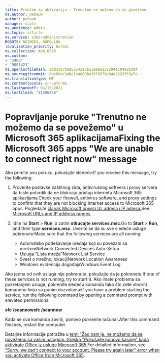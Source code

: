 ```yaml
---
title: Problem sa aktivaciju – Trenutno ne možemo da se povežemo
ms.author: pebaum
author: pebaum
manager: scotv
ms.audience: Admin
ms.topic: article
ms.service: o365-administration
ROBOTS: NOINDEX, NOFOLLOW
localization_priority: Normal
ms.collection: Adm_O365
ms.custom:
- "3408"
- "9001423"
ms.openlocfilehash: 2dd3c97bb85254215b13ee8a1222941c0492b204
ms.sourcegitcommit: 8bc60ec34bc1e40685e3976576e04a2623f63a7c
ms.translationtype: MT
ms.contentlocale: sr-Latn-RS
ms.lasthandoff: 04/15/2021
ms.locfileid: "51806456"
---
```

# <a name="fixing-the-microsoft-365-apps-we-are-unable-to-connect-right-now-message"></a><span data-ttu-id="581dc-102">Popravljanje poruke "Trenutno ne možemo da se povežemo" u Microsoft 365 aplikacijama</span><span class="sxs-lookup"><span data-stu-id="581dc-102">Fixing the Microsoft 365 apps "We are unable to connect right now" message</span></span>

<span data-ttu-id="581dc-103">Ako primite ovu poruku, pokušajte sledeće:</span><span class="sxs-lookup"><span data-stu-id="581dc-103">If you receive this message, try the following:</span></span>

1. <span data-ttu-id="581dc-104">Proverite postavke zaštitnog zida, antivirusnog softvera i proxy servera da biste potvrdili da ne blokiraju pristup internetu Microsoft 365 aplikacijama.</span><span class="sxs-lookup"><span data-stu-id="581dc-104">Check your firewall, antivirus software, and proxy settings to confirm that they are not blocking Internet access to Microsoft 365 apps.</span></span> <span data-ttu-id="581dc-105">Pogledajte [članak Microsoft opsezi UL adresa i IP adresa.](https://docs.microsoft.com/office365/enterprise/urls-and-ip-address-ranges)</span><span class="sxs-lookup"><span data-stu-id="581dc-105">See [Microsoft URLs and IP address ranges](https://docs.microsoft.com/office365/enterprise/urls-and-ip-address-ranges).</span></span>

2. <span data-ttu-id="581dc-106">Idite na **Start**  >  **Run**, a zatim **otkucajte services.msc**.</span><span class="sxs-lookup"><span data-stu-id="581dc-106">Go to **Start** > **Run**, and then type **services.msc**.</span></span> <span data-ttu-id="581dc-107">Uverite se da su sve sledeće usluge pokrenute:</span><span class="sxs-lookup"><span data-stu-id="581dc-107">Make sure that the following services are all running:</span></span>
    - <span data-ttu-id="581dc-108">Automatsko podešavanje uređaja koji su povezani sa mrežom</span><span class="sxs-lookup"><span data-stu-id="581dc-108">Network Connected Devices Auto-Setup</span></span>
    - <span data-ttu-id="581dc-109">Usluga "Lista mreža"</span><span class="sxs-lookup"><span data-stu-id="581dc-109">Network List Service</span></span>
    - <span data-ttu-id="581dc-110">Svest o mrežnoj lokaciji</span><span class="sxs-lookup"><span data-stu-id="581dc-110">Network Location Awareness</span></span>
    - <span data-ttu-id="581dc-111">Windows evidencija događaja</span><span class="sxs-lookup"><span data-stu-id="581dc-111">Windows Event Log</span></span>

<span data-ttu-id="581dc-112">Ako jedna od ovih usluga nije pokrenuta, pokušajte da je pokrenete.</span><span class="sxs-lookup"><span data-stu-id="581dc-112">If one of these services is not running, try to start it.</span></span> <span data-ttu-id="581dc-113">Ako imate problema sa pokretanjem usluge, pokrenite sledeću komandu tako što ćete otvoriti komandnu liniju sa punim dozvolama:</span><span class="sxs-lookup"><span data-stu-id="581dc-113">If you have a problem starting the service, run the following command by opening a command prompt with elevated permissions:</span></span>

<span data-ttu-id="581dc-114">**sfc /scannow**</span><span class="sxs-lookup"><span data-stu-id="581dc-114">**sfc /scannow**</span></span>

<span data-ttu-id="581dc-115">Kada se ova komanda završi, ponovo pokrenite računar.</span><span class="sxs-lookup"><span data-stu-id="581dc-115">After this command finishes, restart the computer.</span></span>

<span data-ttu-id="581dc-116">Detaljne informacije potražite u [temi "Žao nam je, ne možemo da se povežemo sa vašim nalogom. Greška "Pokušajte ponovo kasnije" kada aktivirate Office iz usluge Microsoft 365.](https://docs.microsoft.com/office/troubleshoot/activation-installation/issue-when-activate-office-from-office-365)</span><span class="sxs-lookup"><span data-stu-id="581dc-116">For detailed information, see ["Sorry, we can't connect to your account. Please try again later" error when you activate Office from Microsoft 365](https://docs.microsoft.com/office/troubleshoot/activation-installation/issue-when-activate-office-from-office-365).</span></span>